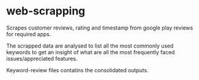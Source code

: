 # web-scrapping

Scrapes customer reviews, rating and timestamp from google play reviews for required apps. 

The scrapped data are analysed to list all the most commonly used keywords to get an insight of what are all the most frequently faced issues/appreciated features.

Keyword-review files contatins the consolidated outputs.

